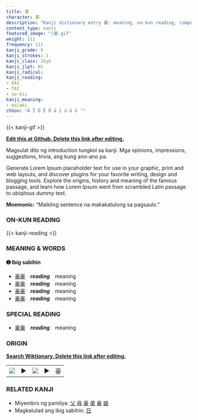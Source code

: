 ```yaml
---
title: 豪
character: 豪
description: "Kanji dictionary entry 豪: meaning, on-kun reading, compounds, origin, related kanji"
content_type: kanji
featured_image: "/豪.gif"
weight: 111
frequency: 111
kanji_grade: 9
kanji_strokes: 1
kanji_class: Jōyō
kanji_jlpt: N1
kanji_radical: 
kanji_reading: 
- DAI
- TAI
- oo-kii
kanji_meaning:
- malaki
chōon: "Ā Ī Ū Ē Ō ā ī ū ē ō ’"
---
```

[//]: # (Don't edit the line below. Kanji animated GIF code is automatically generated.)
{{< kanji-gif >}}

[//]: # (Edit below this line.)

**[Edit this at Github. Delete this link after editing.](https://github.com/tim0g/tim/tree/main/content/kanji/豪/index.md)**

Magsulat dito ng introduction tungkol sa kanji. Mga opinions, impressions, suggestions, trivia, ang kung ano-ano pa.

Generate Lorem Ipsum placeholder text for use in your graphic, print and web layouts, and discover plugins for your favorite writing, design and blogging tools. Explore the origins, history and meaning of the famous passage, and learn how Lorem Ipsum went from scrambled Latin passage to ubiqitous dummy text.
 
**Mnemonic:** "Maikling sentence na makakatulong sa pagsaulo."

### ON-KUN READING

[//]: # (Don't edit the line below. ON-KUN READING code is automatically generated.)
{{< kanji-reading >}}

### MEANING & WORDS

#### ➊ **Ibig sabihin**
  - [豪](../豪)[豪](../豪)　***reading***　meaning
  - [豪](../豪)[豪](../豪)　***reading***　meaning
  - [豪](../豪)[豪](../豪)　***reading***　meaning
  - [豪](../豪)[豪](../豪)　***reading***　meaning

### SPECIAL READING
  - [豪](../豪)[豪](../豪)　***reading***　meaning

### ORIGIN

**[Search Wiktionary. Delete this link after editing.](https://wiktionary.org/wiki/豪)**
<table class="kanji-table"><tr><td>
<img src="60px-豪-bronze.svg.png">
</td><td>▶</td><td>
<img src="60px-豪-oracle.svg.png">
</td><td>▶</td>
<td class="kanji-origin">豪</td>
</tr></table>

### RELATED KANJI
- Miyembro ng pamilya: [父](../父) [母](../母) [豪](../豪) [弟](../弟) [豪](../豪) [娘](../娘)
- Magkatulad ang ibig sabihin: [日](../日)
